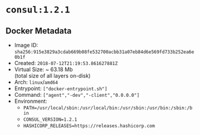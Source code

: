 # `consul:1.2.1`

## Docker Metadata

- Image ID: `sha256:915e3829a3cdab669b08fe532700acbb31a07eb84d6e569fd733b252ea6e0b1f`
- Created: `2018-07-12T21:19:53.861627881Z`
- Virtual Size: ~ 63.18 Mb  
  (total size of all layers on-disk)
- Arch: `linux`/`amd64`
- Entrypoint: `["docker-entrypoint.sh"]`
- Command: `["agent","-dev","-client","0.0.0.0"]`
- Environment:
  - `PATH=/usr/local/sbin:/usr/local/bin:/usr/sbin:/usr/bin:/sbin:/bin`
  - `CONSUL_VERSION=1.2.1`
  - `HASHICORP_RELEASES=https://releases.hashicorp.com`
